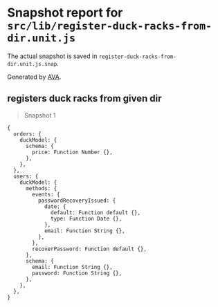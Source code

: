# Snapshot report for `src/lib/register-duck-racks-from-dir.unit.js`

The actual snapshot is saved in `register-duck-racks-from-dir.unit.js.snap`.

Generated by [AVA](https://avajs.dev).

## registers duck racks from given dir

> Snapshot 1

    {
      orders: {
        duckModel: {
          schema: {
            price: Function Number {},
          },
        },
      },
      users: {
        duckModel: {
          methods: {
            events: {
              passwordRecoveryIssued: {
                date: {
                  default: Function default {},
                  type: Function Date {},
                },
                email: Function String {},
              },
            },
            recoverPassword: Function default {},
          },
          schema: {
            email: Function String {},
            password: Function String {},
          },
        },
      },
    }
